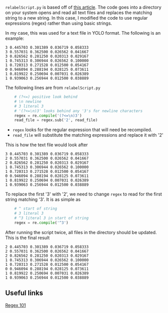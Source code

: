 `relabelScript.py` is based off of [this article](https://code.tutsplus.com/tutorials/quick-tip-how-to-make-changes-to-multiple-files-within-a-directory-using-python--cms-26452). The code goes into a directory on your system opens and read all text files and replaces the matching string to a new string. In this case, I modified the code to use regular expressions (regex) rather than using basic strings. 

In my case, this was used for a text file in YOLO format. The following is an example:
```
3 0.445703 0.301389 0.036719 0.058333
3 0.557031 0.362500 0.026562 0.041667
3 0.826562 0.281250 0.020313 0.029167
1 0.745313 0.306944 0.026562 0.100000
1 0.720313 0.271528 0.012500 0.054167
0 0.946094 0.288194 0.028125 0.073611
1 0.819922 0.250694 0.007031 0.026389
1 0.939063 0.256944 0.012500 0.038889
```
The following lines are from `relabelScript.py`
```python
    # (?<=) positive look behind
    # \n newline
    # 3 literal 3
    # '(?<=\n)3' looks behind any '3's for newline characters
    regex = re.compile('(?<=\n)3')
    read_file = regex.sub('2', read_file)
```
+ `regex` looks for the regular expression that will need be recompiled.
+ `read_file` will substitute the matching expressions and replace it with '2'

This is how the text file would look after
```
3 0.445703 0.301389 0.036719 0.058333
2 0.557031 0.362500 0.026562 0.041667
2 0.826562 0.281250 0.020313 0.029167
1 0.745313 0.306944 0.026562 0.100000
1 0.720313 0.271528 0.012500 0.054167
0 0.946094 0.288194 0.028125 0.073611
1 0.819922 0.250694 0.007031 0.026389
1 0.939063 0.256944 0.012500 0.038889
```
To replace the first '3' with '2', we need to change `regex` to read for the first string matching '3'. It is as simple as
```python
    # ^ start of string
    # 3 literal 3
    # ^3 literal 3 in start of string
    regex = re.compile('^3')
```
After running the script twice, all files in the directory should be updated. This is the final result
```
2 0.445703 0.301389 0.036719 0.058333
2 0.557031 0.362500 0.026562 0.041667
2 0.826562 0.281250 0.020313 0.029167
1 0.745313 0.306944 0.026562 0.100000
1 0.720313 0.271528 0.012500 0.054167
0 0.946094 0.288194 0.028125 0.073611
1 0.819922 0.250694 0.007031 0.026389
1 0.939063 0.256944 0.012500 0.038889
```

## Useful links
[Regex 101](https://regex101.com/)